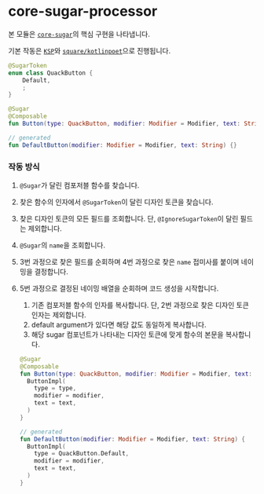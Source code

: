 # core-sugar-processor

본 모듈은 [`core-sugar`](../core-sugar)의 핵심 구현을 나타냅니다.

기본 작동은 [`KSP`](https://kotlinlang.org/docs/ksp-overview.html)와 [`square/kotlinpoet`](https://github.com/square/kotlinpoet)으로 진행됩니다.

```kotlin
@SugarToken
enum class QuackButton {
    Default,
    ;
}

@Sugar
@Composable
fun Button(type: QuackButton, modifier: Modifier = Modifier, text: String) {}

// generated
fun DefaultButton(modifier: Modifier = Modifier, text: String) {}
```

### 작동 방식

1. `@Sugar`가 달린 컴포저블 함수를 찾습니다.

2. 찾은 함수의 인자에서 `@SugarToken`이 달린 디자인 토큰을 찾습니다.

3. 찾은 디자인 토큰의 모든 필드를 조회합니다. 단, `@IgnoreSugarToken`이 달린 필드는 제외합니다.

4. `@Sugar`의 `name`을 조회합니다.

5. 3번 과정으로 찾은 필드를 순회하며 4번 과정으로 찾은 `name` 접미사를 붙이며 네이밍을 결정합니다.

6. 5번 과정으로 결정된 네이밍 배열을 순회하며 코드 생성을 시작합니다.

   1. 기존 컴포저블 함수의 인자를 복사합니다. 단, 2번 과정으로 찾은 디자인 토큰 인자는 제외합니다.
   2. default argument가 있다면 해당 값도 동일하게 복사합니다.
   3. 해당 sugar 컴포넌트가 나타내는 디자인 토큰에 맞게 함수의 본문을 복사합니다. 

   ```kotlin
   @Sugar
   @Composable
   fun Button(type: QuackButton, modifier: Modifier = Modifier, text: String) {
     ButtonImpl(
       type = type,
       modifier = modifier,
       text = text,
     )
   }
   
   // generated
   fun DefaultButton(modifier: Modifier = Modifier, text: String) {
     ButtonImpl(
       type = QuackButton.Default,
       modifier = modifier,
       text = text,
     )
   }
   ```

   

